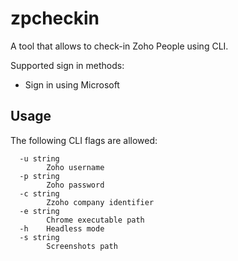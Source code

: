 # zpcheckin

A tool that allows to check-in Zoho People using CLI.

Supported sign in methods:
  * Sign in using Microsoft

## Usage

The following CLI flags are allowed:
```
  -u string
    	Zoho username
  -p string
    	Zoho password
  -c string
    	Zzoho company identifier
  -e string
    	Chrome executable path
  -h	Headless mode
  -s string
    	Screenshots path
```